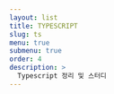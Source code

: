 ```yaml
---
layout: list
title: TYPESCRIPT
slug: ts
menu: true
submenu: true
order: 4
description: >
  Typescript 정리 및 스터디
---
```

